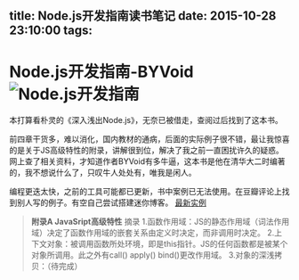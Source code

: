 title: Node.js开发指南读书笔记
date: 2015-10-28 23:10:00
tags:
---
Node.js开发指南-BYVoid
![Node.js开发指南](http://img3.doubanio.com/lpic/s10307479.jpg)
===
本打算看朴灵的《深入浅出Node.js》，无奈已被借走，查阅过后找到了这本书。

前四章干货多，难以消化，国内教材的通病，后面的实际例子很不错，最让我惊喜的是关于JS高级特性的附录，讲解很到位，解决了我之前一直困扰许久的疑惑。
网上查了相关资料，才知道作者BYVoid有多牛逼，这本书是他在清华大二时编著的，我不想说什么了，只叹牛人处处有，唯我是闲人。

编程更迭太快，之前的工具可能都已更新，书中案例已无法使用。在豆瓣评论上找到别人写的例子。有空自己尝试搭建迷你博客。
[最新实例](https://github.com/lizijie1993/microblog)

>**附录A JavaSript高级特性** 摘录
1.函数作用域：JS的静态作用域（词法作用域）决定了函数作用域的嵌套关系由定义时决定，而非调用时决定。
2.上下文对象：被调用函数所处环境，即是this指针。JS的任何函数都是被某个对象所调用。此之外有call() apply() bind()更改作用域。
3.对象的深浅拷贝：（待完成）